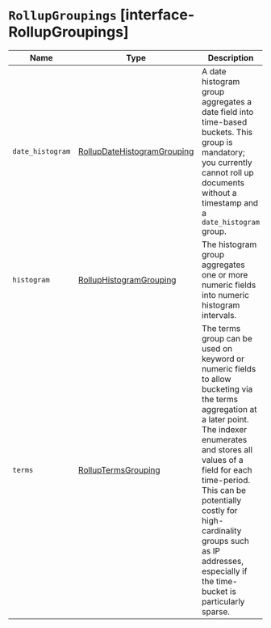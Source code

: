 # `RollupGroupings` [interface-RollupGroupings]

| Name | Type | Description |
| - | - | - |
| `date_histogram` | [RollupDateHistogramGrouping](./RollupDateHistogramGrouping.md) | A date histogram group aggregates a date field into time-based buckets. This group is mandatory; you currently cannot roll up documents without a timestamp and a `date_histogram` group. |
| `histogram` | [RollupHistogramGrouping](./RollupHistogramGrouping.md) | The histogram group aggregates one or more numeric fields into numeric histogram intervals. |
| `terms` | [RollupTermsGrouping](./RollupTermsGrouping.md) | The terms group can be used on keyword or numeric fields to allow bucketing via the terms aggregation at a later point. The indexer enumerates and stores all values of a field for each time-period. This can be potentially costly for high-cardinality groups such as IP addresses, especially if the time-bucket is particularly sparse. |
